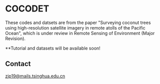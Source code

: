 
# COCODET

These codes and datsets are from the paper "Surveying coconut trees using high-resolution satellite imagery in remote atolls of the Pacific Ocean", which is under review in Remote Sensing of Environment (Major Revision).


**Tutorial and datasets will be available soon!


## Contact

zjp19@mails.tsinghua.edu.cn

